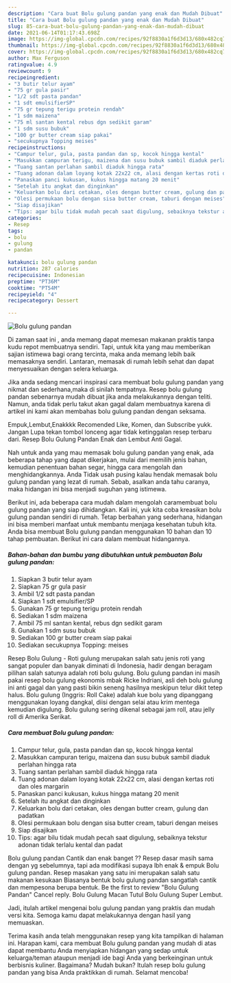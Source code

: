 ```yaml
---
description: "Cara buat Bolu gulung pandan yang enak dan Mudah Dibuat"
title: "Cara buat Bolu gulung pandan yang enak dan Mudah Dibuat"
slug: 85-cara-buat-bolu-gulung-pandan-yang-enak-dan-mudah-dibuat
date: 2021-06-14T01:17:43.698Z
image: https://img-global.cpcdn.com/recipes/92f8830a1f6d3d13/680x482cq70/bolu-gulung-pandan-foto-resep-utama.jpg
thumbnail: https://img-global.cpcdn.com/recipes/92f8830a1f6d3d13/680x482cq70/bolu-gulung-pandan-foto-resep-utama.jpg
cover: https://img-global.cpcdn.com/recipes/92f8830a1f6d3d13/680x482cq70/bolu-gulung-pandan-foto-resep-utama.jpg
author: Max Ferguson
ratingvalue: 4.9
reviewcount: 9
recipeingredient:
- "3 butir telur ayam"
- "75 gr gula pasir"
- "1/2 sdt pasta pandan"
- "1 sdt emulsifierSP"
- "75 gr tepung terigu protein rendah"
- "1 sdm maizena"
- "75 ml santan kental rebus dgn sedikit garam"
- "1 sdm susu bubuk"
- "100 gr butter cream siap pakai"
- "secukupnya Topping meises"
recipeinstructions:
- "Campur telur, gula, pasta pandan dan sp, kocok hingga kental"
- "Masukkan campuran terigu, maizena dan susu bubuk sambil diaduk perlahan hingga rata"
- "Tuang santan perlahan sambil diaduk hingga rata"
- "Tuang adonan dalam loyang kotak 22x22 cm, alasi dengan kertas roti dan oles margarin"
- "Panaskan panci kukusan, kukus hingga matang 20 menit"
- "Setelah itu angkat dan dinginkan"
- "Keluarkan bolu dari cetakan, oles dengan butter cream, gulung dan padatkan"
- "Olesi permukaan bolu dengan sisa butter cream, taburi dengan meises"
- "Siap disajikan"
- "Tips: agar bilu tidak mudah pecah saat digulung, sebaiknya tekstur adonan tidak terlalu kental dan padat"
categories:
- Resep
tags:
- bolu
- gulung
- pandan

katakunci: bolu gulung pandan 
nutrition: 287 calories
recipecuisine: Indonesian
preptime: "PT36M"
cooktime: "PT54M"
recipeyield: "4"
recipecategory: Dessert

---
```



![Bolu gulung pandan](https://img-global.cpcdn.com/recipes/92f8830a1f6d3d13/680x482cq70/bolu-gulung-pandan-foto-resep-utama.jpg)

Di zaman  saat ini , anda memang dapat memesan makanan praktis tanpa kudu repot membuatnya sendiri. Tapi, untuk kita yang mau memberikan sajian istimewa bagi orang tercinta, maka anda memang lebih baik memasaknya sendiri. Lantaran, memasak di rumah lebih sehat dan dapat menyesuaikan dengan selera keluarga.

Jika anda sedang mencari inspirasi cara membuat bolu gulung pandan yang nikmat dan sederhana,maka di sinilah tempatnya. Resep bolu gulung pandan  sebenarnya mudah dibuat jika anda melakukannya dengan teliti. Namun, anda tidak perlu takut akan gagal dalam membuatnya 
karena di artikel ini kami akan membahas bolu gulung pandan dengan seksama.  

Empuk,Lembut,Enakkkk Recomended Like, Komen, dan Subscribe yukk. Jangan Lupa tekan tombol lonceng agar tidak ketinggalan resep terbaru dari. Resep Bolu Gulung Pandan Enak dan Lembut Anti Gagal.

Nah untuk anda yang mau memasak bolu gulung pandan yang enak, ada beberapa tahap yang dapat dikerjakan, mulai dari memilih jenis bahan, kemudian penentuan bahan segar, hingga cara mengolah dan menghidangkannya. Anda Tidak usah pusing kalau hendak memasak bolu gulung pandan yang lezat di rumah. Sebab, asalkan anda  tahu caranya, maka hidangan ini bisa menjadi suguhan yang istimewa.

Berikut ini, ada beberapa cara mudah dalam mengolah caramembuat bolu gulung pandan yang siap dihidangkan. Kali ini, yuk kita coba kreasikan bolu gulung pandan sendiri di rumah. Tetap berbahan yang sederhana, hidangan ini bisa memberi manfaat untuk membantu menjaga kesehatan tubuh kita. Anda bisa membuat Bolu gulung pandan menggunakan 10 bahan dan 10 tahap pembuatan. Berikut ini cara dalam membuat hidangannya.

<!--inarticleads1-->

##### Bahan-bahan dan bumbu yang dibutuhkan untuk pembuatan Bolu gulung pandan:

1. Siapkan 3 butir telur ayam
1. Siapkan 75 gr gula pasir
1. Ambil 1/2 sdt pasta pandan
1. Siapkan 1 sdt emulsifier/SP
1. Gunakan 75 gr tepung terigu protein rendah
1. Sediakan 1 sdm maizena
1. Ambil 75 ml santan kental, rebus dgn sedikit garam
1. Gunakan 1 sdm susu bubuk
1. Sediakan 100 gr butter cream siap pakai
1. Sediakan secukupnya Topping: meises


Resep Bolu Gulung - Roti gulung merupakan salah satu jenis roti yang sangat populer dan banyak diminati di Indonesia, hadir dengan beragam pilihan salah satunya adalah roti bolu gulung. Bolu gulung pandan ini masih pakai resep bolu gulung ekonomis mbak Ricke Indriani, asli deh bolu gulung ini anti gagal dan yang pasti bikin seneng hasilnya meskipun telur dikit tetep halus. Bolu gulung (Inggris: Roll Cake) adalah kue bolu yang dipanggang menggunakan loyang dangkal, diisi dengan selai atau krim mentega kemudian digulung. Bolu gulung sering dikenal sebagai jam roll, atau jelly roll di Amerika Serikat. 

<!--inarticleads2-->

##### Cara membuat Bolu gulung pandan:

1. Campur telur, gula, pasta pandan dan sp, kocok hingga kental
1. Masukkan campuran terigu, maizena dan susu bubuk sambil diaduk perlahan hingga rata
1. Tuang santan perlahan sambil diaduk hingga rata
1. Tuang adonan dalam loyang kotak 22x22 cm, alasi dengan kertas roti dan oles margarin
1. Panaskan panci kukusan, kukus hingga matang 20 menit
1. Setelah itu angkat dan dinginkan
1. Keluarkan bolu dari cetakan, oles dengan butter cream, gulung dan padatkan
1. Olesi permukaan bolu dengan sisa butter cream, taburi dengan meises
1. Siap disajikan
1. Tips: agar bilu tidak mudah pecah saat digulung, sebaiknya tekstur adonan tidak terlalu kental dan padat


Bolu gulung pandan Cantik dan enak banget ?? Resep dasar masih sama dengan yg sebelumnya, tapi ada modifikasi supaya lbh enak &amp; empuk  Bolu gulung pandan. Resep masakan yang satu ini merupakan salah satu makanan kesukaan Biasanya bentuk bolu gulung pandan sangatlah cantik dan mempesona berupa bentuk. Be the first to review &#34;Bolu Gulung Pandan&#34; Cancel reply. Bolu Gulung Macan Tutul Bolu Gulung Super Lembut. 

Jadi, itulah artikel mengenai  bolu gulung pandan  yang praktis dan mudah versi kita. Semoga kamu dapat melakukannya dengan hasil yang memuaskan. 

Terima kasih anda telah menggunakan resep yang kita tampilkan di halaman ini. Harapan kami, cara membuat  Bolu gulung pandan yang mudah di atas dapat membantu Anda menyiapkan hidangan yang sedap untuk keluarga/teman ataupun menjadi ide bagi Anda yang berkeinginan untuk berbisnis kuliner. Bagaimana? Mudah bukan? Itulah resep bolu gulung pandan yang bisa Anda praktikkan di rumah. Selamat mencoba!

